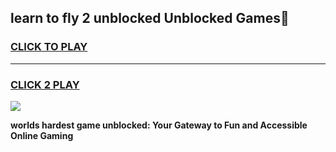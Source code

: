 
## learn to fly 2 unblocked Unblocked Games👋
<h3>
<a href="https://premium.freeplayer.one?title=learn_to_fly_2_unblocked&ref=16F">CLICK TO PLAY</a></h3>
<hr>

<h3>
<a href="https://premium.freeplayer.one?title=learn_to_fly_2_unblocked&ref=16F">CLICK 2 PLAY</a>
  
</h3>

<a href="https://premium.freeplayer.one?title=learn_to_fly_2_unblocked&ref=16F/"><img src="https://clearcache.store/games.png"></a>


**worlds hardest game unblocked: Your Gateway to Fun and Accessible Online Gaming**
